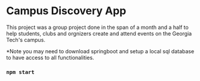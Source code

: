 # Campus Discovery App

This project was a group project done in the span of a month and a half to help students, clubs and orgnizers create and attend events on the Georgia Tech's campus.

*Note you may need to download springboot and setup a local sql database to have access to all functionalities.

### `npm start`
